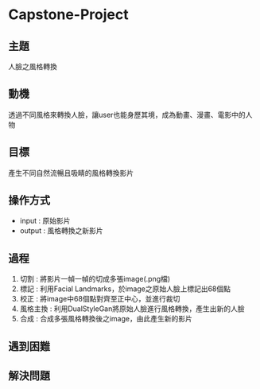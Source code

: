 # Capstone-Project
## 主題
人臉之風格轉換

## 動機
透過不同風格來轉換人臉，讓user也能身歷其境，成為動畫、漫畫、電影中的人物

## 目標
產生不同自然流暢且吸睛的風格轉換影片

## 操作方式
- input : 原始影片 
- output : 風格轉換之新影片 

## 過程 
1. 切割 : 將影片一幀一幀的切成多張image(.png檔)
2. 標記 : 利用Facial Landmarks，於image之原始人臉上標記出68個點
3. 校正 : 將image中68個點對齊至正中心，並進行裁切
4. 風格主換 : 利用DualStyleGan將原始人臉進行風格轉換，產生出新的人臉
5. 合成 : 合成多張風格轉換後之image，由此產生新的影片

## 遇到困難

## 解決問題
